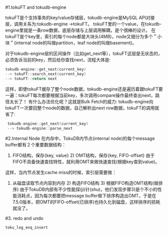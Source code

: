#1.tokuFT and tokudb-engine

tokuFT是个支持事务的key/value存储层，tokudb-engine是MySQL API对接层，调用关系为:tokudb-engine ->tokuFT。 
tokuFT里的一个value，在tokudb-engine里就是一条row数据，底层存储与上层调用解耦，是个很棒的设计。 
在tokuFT是个key里，索引的每个node都是大块头(4MB)，node又细分为多个＂小块＂(internal node的叫做partition，leaf node的叫做basement)。 

对于tokudb-engine层的区间操作（比如get_next等），tokuFT这层是无状态的，必须告诉当前的key，然后给你查找next，流程大体是:

```cpp
tokudb-engine::get_next(current_key) 
--> tokuFT::search_next(current_key)
--> tokuFT::return next
```

这样，即使tokuFT缓存了整个node数据，tokudb-engine还是遍历着跟tokuFT要一遍：tokuFT每次都要根据当前key，多次调用compare操作最终查出next，路径太长了！ 
有什么办法优化呢？这就是Bulk Fetch的威力: tokudb-engine向tokuFT一次要回整个node的数据，自己解析出next row数据，tokuFT的调用就省了:

```cpp
 tokudb-engine::get_next(current_key) 
 --> tokudb-engine::parse_next
```

#2.Internal Node
在内存中，TokuDB内节点(internal node)的每个message buffer都有２个重要数据结构：

1) FIFO结构，保存{key, value} 2) OMT结构，保存{key, FIFO-offset} 由于FIFO不具备快速查找特性，就利用OMT来做快速查找(根据key查到value)。

这样，当内节点发生cache miss的时候，索引层需要做：

1) 从磁盘读取节点内容到内存 2) 构造FIFO结构 3) 根据FIFO构造OMT结构(做排序) 由于TokuDB内部有不少性能探(ji)针(shu)，他们发现步骤3)是个不小的性能消耗点，因为每次都要把message buffer做下排序构造出OMT，于是在7.5.0版本，把OMT的FIFO-offset(已排序)也持久化到磁盘，这样排序的损耗就没了。

#3. redo and undo

```cpp
toku_log_enq_insert

```
